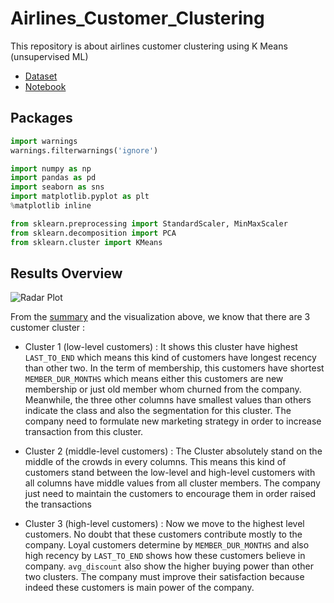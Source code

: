# Airlines_Customer_Clustering

This repository is about airlines customer clustering using K Means (unsupervised ML)

* [Dataset](https://github.com/dhykac/Airlines_Customer_Clustering/blob/main/airlines_customers.csv)
* [Notebook](https://github.com/dhykac/Airlines_Customer_Clustering/blob/main/Airlines%20Customer%20Clustering.ipynb)

## Packages
```python
import warnings
warnings.filterwarnings('ignore')

import numpy as np
import pandas as pd
import seaborn as sns
import matplotlib.pyplot as plt
%matplotlib inline

from sklearn.preprocessing import StandardScaler, MinMaxScaler
from sklearn.decomposition import PCA 
from sklearn.cluster import KMeans
```

## Results Overview

![Radar Plot](https://user-images.githubusercontent.com/92696555/159148684-56aa55b8-72c6-43fd-8b70-a2b2b155dc8a.png)

From the [summary](https://github.com/dhykac/Airlines_Customer_Clustering/blob/main/Airlines%20Customer%20Clustering.ipynb) and the visualization above, we know that there are 3 customer cluster :

* Cluster 1 (low-level customers) : It shows this cluster have highest `LAST_TO_END` which means this kind of customers have longest recency than other two. In the term of membership, this customers have shortest `MEMBER_DUR_MONTHS` which means either this customers are new membership or just old member whom churned from the company. Meanwhile, the three other columns have smallest values than others indicate the class and also the segmentation for this cluster. The company need to formulate new marketing strategy in order to increase transaction from this cluster.

* Cluster 2 (middle-level customers) : The Cluster absolutely stand on the middle of the crowds in every columns. This means this kind of customers stand between the low-level and high-level customers with all columns have middle values from all cluster members. The company just need to maintain the customers to encourage them in order raised the transactions

* Cluster 3 (high-level customers) : Now we move to the highest level customers. No doubt that these customers contribute mostly to the company. Loyal customers determine by `MEMBER_DUR_MONTHS` and also high recency by `LAST_TO_END` shows how these customers believe in company. `avg_discount` also show the higher buying power than other two clusters. The company must improve their satisfaction because indeed these customers is main power of the company.

